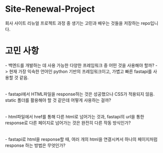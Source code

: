 # Site-Renewal-Project
회사 사이트 리뉴얼 프로젝트 과정 중 생기는 고민과 배우는 것들을 저장하는 repo입니다.

<h1> 고민 사항 </h1>
- 백엔드를 개발하는 데 사용 가능한 다양한 프레임워크 중 어떤 것을 사용해야 할까?
-> 현재 가장 익숙한 언어인 python 기반의 프레임워크이고, 가볍고 빠른 fastapi를 사용할 것 같음.
<br>
<br>
</br>
- fastapi에서 HTML파일을 response하는 것은 성공했으나 CSS가 적용되지 않음. static 폴더를 활용해야 할 것 같은데 어떻게 사용하는 걸까?
<br>
<br>
</br>
- html파일에서 href를 통해 다른 html로 넘어가는 것과, fastapi의 url을 통한 response로 다른 페이지로 넘어가는 것은 완전히 다른 작동 방식인가?
<br>
<br>
</br>
- fastapi로 html을 response할 때, 여러 개의 html을 연결시켜서 하나의 페이지처럼 response 하는 방법은 무엇인가?
